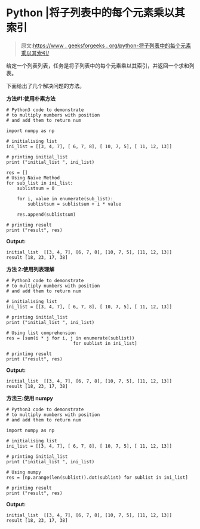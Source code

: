 # Python |将子列表中的每个元素乘以其索引

> 原文:[https://www . geeksforgeeks . org/python-将子列表中的每个元素乘以其索引/](https://www.geeksforgeeks.org/python-multiply-each-element-in-a-sublist-by-its-index/)

给定一个列表列表，任务是将子列表中的每个元素乘以其索引，并返回一个求和列表。

下面给出了几个解决问题的方法。

**方法#1:使用朴素方法**

```
# Python3 code to demonstrate
# to multiply numbers with position
# and add them to return num

import numpy as np

# initialising list
ini_list = [[3, 4, 7], [ 6, 7, 8], [ 10, 7, 5], [ 11, 12, 13]]

# printing initial_list
print ("initial_list ", ini_list)

res = []
# Using Naive Method
for sub_list in ini_list:
    sublistsum = 0

    for i, value in enumerate(sub_list):
        sublistsum = sublistsum + i * value

    res.append(sublistsum)

# printing result
print ("result", res)
```

**Output:**

```
initial_list  [[3, 4, 7], [6, 7, 8], [10, 7, 5], [11, 12, 13]]
result [18, 23, 17, 38]

```

**方法 2:使用列表理解**

```
# Python3 code to demonstrate
# to multiply numbers with position
# and add them to return num

# initialising list
ini_list = [[3, 4, 7], [ 6, 7, 8], [ 10, 7, 5], [ 11, 12, 13]]

# printing initial_list
print ("initial_list ", ini_list)

# Using list comprehension
res = [sum(i * j for i, j in enumerate(sublist)) 
                         for sublist in ini_list]

# printing result
print ("result", res)

```

**Output:**

```
initial_list  [[3, 4, 7], [6, 7, 8], [10, 7, 5], [11, 12, 13]]
result [18, 23, 17, 38]

```

**方法三:使用 numpy**

```
# Python3 code to demonstrate
# to multiply numbers with position
# and add them to return num

import numpy as np

# initialising list
ini_list = [[3, 4, 7], [ 6, 7, 8], [ 10, 7, 5], [ 11, 12, 13]]

# printing initial_list
print ("initial_list ", ini_list)

# Using numpy
res = [np.arange(len(sublist)).dot(sublist) for sublist in ini_list]

# printing result
print ("result", res)

```

**Output:**

```
initial_list  [[3, 4, 7], [6, 7, 8], [10, 7, 5], [11, 12, 13]]
result [18, 23, 17, 38]

```